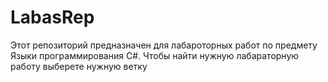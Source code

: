 # LabasRep
Этот репозиторий предназначен для лабароторных работ по предмету Языки программирования C#. Чтобы найти нужную лабараторную работу выберете нужную ветку
